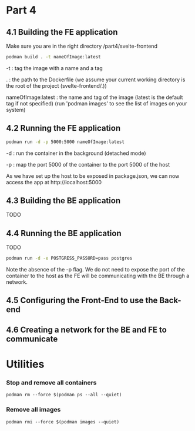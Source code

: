 # Part 4

## 4.1 Building the FE application

Make sure you are in the right directory /part4/svelte-frontend

```bash
podman build . -t nameOfImage:latest
```

-t : tag the image with a name and a tag

. : the path to the Dockerfile (we assume your current working directory is the root of the project (svelte-frontend/.))

nameOfImage:latest : the name and tag of the image (latest is the default tag if not specified) (run 'podman images' to see the list of images on your system)

## 4.2 Running the FE application

```bash
podman run -d -p 5000:5000 nameOfImage:latest
```

-d : run the container in the background (detached mode)

-p : map the port 5000 of the container to the port 5000 of the host

As we have set up the host to be exposed in package.json, we can now access the app at http://localhost:5000

## 4.3 Building the BE application

TODO

## 4.4 Running the BE application

TODO

```bash
podman run -d -e POSTGRESS_PASSORD=pass postgres
```

Note the absence of the -p flag. We do not need to expose the port of the container to the host as the FE will be communicating with the BE through a network.

## 4.5 Configuring the Front-End to use the Back-end

## 4.6 Creating a network for the BE and FE to communicate

# Utilities

### Stop and remove all containers

`podman rm --force $(podman ps --all --quiet)`

### Remove all images

`podman rmi --force $(podman images --quiet)`
